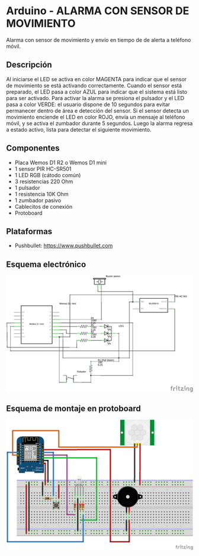 # Arduino - ALARMA CON SENSOR DE MOVIMIENTO
Alarma con sensor de movimiento y envío en tiempo de de alerta a teléfono móvil.

## Descripción
Al iniciarse el LED se activa en color MAGENTA para indicar que el sensor de movimiento se está activando correctamente. 
Cuando el sensor está preparado, el LED pasa a color AZUL para indicar que el sistema está listo para ser activado.
Para activar la alarma se presiona el pulsador y el LED pasa a color VERDE: el usuario dispone de 10 segundos para
evitar permanecer dentro de área e detección del sensor. Si el sensor detecta un movimiento enciende el LED en color ROJO,
envía un mensaje al teléfono móvil, y se activa el zumbador durante 5 segundos. Luego la alarma regresa a estado activo, lista
para detectar el siguiente movimiento.

## Componentes
- Placa Wemos D1 R2 o Wemos D1 mini
- 1 sensor PIR HC-SR501
- 1 LED RGB (cátodo común)
- 3 resistencias 220 Ohm
- 1 pulsador
- 1 resistencia 10K Ohm
- 1 zumbador pasivo
- Cablecitos de conexión
- Protoboard

## Plataformas
- Pushbullet: https://www.pushbullet.com

## Esquema electrónico
![Imagen del esquema electrónico.](alarma_v2_esquematico.png)

## Esquema de montaje en protoboard
![Imagen del esquema de montaje en la protoboard.](alarma_v2_bb.png)
